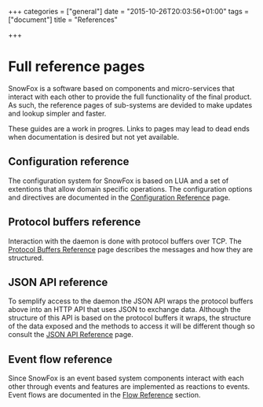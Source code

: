 +++
categories = ["general"]
date = "2015-10-26T20:03:56+01:00"
tags = ["document"]
title = "References"

+++

Full reference pages
====================
SnowFox is a software based on components and micro-services that interact
with each other to provide the full functionality of the final product.
As such, the reference pages of sub-systems are devided to make updates
and lookup simpler and faster.

  <div markdown class="alert alert-warning">
    These guides are a work in progres.
    Links to pages may lead to dead ends when documentation is
    desired but not yet available.
  </div>


Configuration reference
-----------------------
The configuration system for SnowFox is based on LUA and a set of extentions
that allow domain specific operations.
The configuration options and directives are documented in the
[Configuration Reference](configuration) page.


Protocol buffers reference
--------------------------
Interaction with the daemon is done with protocol buffers over TCP.
The [Protocol Buffers Reference](protobuf) page describes
the messages and how they are structured.


JSON API reference
------------------
To semplify access to the daemon the JSON API wraps the protocol buffers
above into an HTTP API that uses JSON to exchange data.
Although the structure of this API is based on the protocol buffers it
wraps, the structure of the data exposed and the methods to access it
will be different though so consult the [JSON API Reference](json)
page.


Event flow reference
--------------------
Since SnowFox is an event based system components interact with each other
through events and features are implemented as reactions to events.
Event flows are documented in the [Flow Reference](flows) section.
